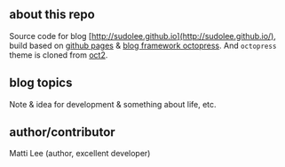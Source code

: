 ## about this repo
Source code for blog [http://sudolee.github.io](http://sudolee.github.io/), build based on [github pages](https://pages.github.com) & [blog framework octopress](http://octopress.org). And `octopress` theme is cloned from [oct2](https://github.com/bijumon/oct2).

## blog topics
Note & idea for development & something about life, etc.

## author/contributor
Matti Lee (author, excellent developer)